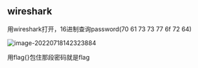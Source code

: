 ## wireshark

用wireshark打开，16进制查询password(70 61 73 73 77 6f 72 64)

![image-20220718142323884](D:\Typora\note\CTF\web\集训\misc-wireshark.assets\image-20220718142323884.png)

用flag{}包住那段密码就是flag